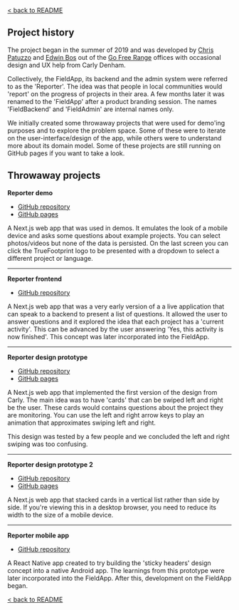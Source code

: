 [< back to README](https://github.com/truefootprint/field-backend#readme)

## Project history

The project began in the summer of 2019 and was developed by
[Chris Patuzzo](https://github.com/tuzz) and
[Edwin Bos](https://github.com/edwin-truefootprint) out of the
[Go Free Range](https://gofreerange.com/) offices with occasional design and UX
help from Carly Denham.

Collectively, the FieldApp,
its backend and the admin system were referred to as the 'Reporter'. The idea
was that people in local communities would 'report' on the progress of projects
in their area. A few months later it was renamed to the 'FieldApp' after a
product branding session.  The names 'FieldBackend' and 'FieldAdmin' are
internal names only.

We initially created some throwaway projects that were used for demo'ing
purposes and to explore the problem space. Some of these were to iterate on the
user-interface/design of the app, while others were to understand more about
its domain model. Some of these projects are still running on GitHub pages if
you want to take a look.

## Throwaway projects

**Reporter demo**

- [GitHub repository](https://github.com/truefootprint/reporter-demo)
- [GitHub pages](https://reporter-demo.truefootprint.com/)

A Next.js web app that was used in demos. It emulates the look of a mobile
device and asks some questions about example projects. You can select
photos/videos but none of the data is persisted. On the last screen you can
click the TrueFootprint logo to be presented with a dropdown to select a
different project or language.

---

**Reporter frontend**

- [GitHub repository](https://github.com/truefootprint/reporter-frontend)

A Next.js web app that was a very early version of a a live application that can
speak to a backend to present a list of questions. It allowed the user to answer
questions and it explored the idea that each project has a 'current
activity'. This can be advanced by the user answering 'Yes, this activity is now
finished'. This concept was later incorporated into the FieldApp.

---

**Reporter design prototype**

- [GitHub repository](https://github.com/truefootprint/reporter-design-prototype)
- [GitHub pages](https://reporter-design-prototype.truefootprint.com/)

A Next.js web app that implemented the first version of the design from Carly.
The main idea was to have 'cards' that can be swiped left and right be the user.
These cards would contains questions about the project they are monitoring. You
can use the left and right arrow keys to play an animation that approximates
swiping left and right.

This design was tested by a few people and we concluded the left and right
swiping was too confusing.

---

**Reporter design prototype 2**

- [GitHub repository](https://github.com/truefootprint/reporter-design-prototype-2)
- [GitHub pages](https://reporter-design-prototype-2.truefootprint.com/garden_path)

A Next.js web app that stacked cards in a vertical list rather than side by
side. If you're viewing this in a desktop browser, you need to reduce its width
to the size of a mobile device.

---

**Reporter mobile app**

- [GitHub repository](https://github.com/truefootprint/reporter-mobile-app)

A React Native app created to try building the 'sticky headers' design concept
into a native Android app. The learnings from this prototype were later
incorporated into the FieldApp. After this, development on the FieldApp began.


[< back to README](https://github.com/truefootprint/field-backend#readme)
